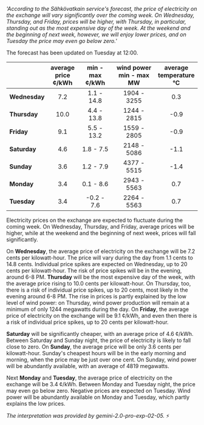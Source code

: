 *'According to the Sähkövatkain service's forecast, the price of electricity on the exchange will vary significantly over the coming week. On Wednesday, Thursday, and Friday, prices will be higher, with Thursday, in particular, standing out as the most expensive day of the week. At the weekend and the beginning of next week, however, we will enjoy lower prices, and on Tuesday the price may even go below zero.'*

The forecast has been updated on Tuesday at 12:00.

|    | average<br>price<br>¢/kWh | min - max<br>¢/kWh | wind power<br>min - max<br>MW | average<br>temperature<br>°C |
|:---|:---:|:---:|:---:|:---:|
| **Wednesday** | 7.2 | 1.1 - 14.8 | 1904 - 3255 | 0.3 |
| **Thursday**     | 10.0 | 4.4 - 13.8 | 1244 - 2815 | -0.9 |
| **Friday**   | 9.1 | 5.5 - 13.2 | 1559 - 2805 | -0.9 |
| **Saturday**    | 4.6 | 1.8 - 7.5  | 2148 - 5086 | -1.1 |
| **Sunday**   | 3.6 | 1.2 - 7.9  | 4377 - 5515 | -1.4 |
| **Monday**   | 3.4 | 0.1 - 8.6  | 2943 - 5563 | 0.7  |
| **Tuesday**     | 3.4 | -0.2 - 7.6 | 2264 - 5563 | 0.7  |

Electricity prices on the exchange are expected to fluctuate during the coming week. On Wednesday, Thursday, and Friday, average prices will be higher, while at the weekend and the beginning of next week, prices will fall significantly.

On **Wednesday**, the average price of electricity on the exchange will be 7.2 cents per kilowatt-hour. The price will vary during the day from 1.1 cents to 14.8 cents. Individual price spikes are expected on Wednesday, up to 20 cents per kilowatt-hour. The risk of price spikes will be in the evening, around 6-8 PM. **Thursday** will be the most expensive day of the week, with the average price rising to 10.0 cents per kilowatt-hour. On Thursday, too, there is a risk of individual price spikes, up to 20 cents, most likely in the evening around 6-8 PM. The rise in prices is partly explained by the low level of wind power: on Thursday, wind power production will remain at a minimum of only 1244 megawatts during the day. On **Friday**, the average price of electricity on the exchange will be 9.1 ¢/kWh, and even then there is a risk of individual price spikes, up to 20 cents per kilowatt-hour.

**Saturday** will be significantly cheaper, with an average price of 4.6 ¢/kWh. Between Saturday and Sunday night, the price of electricity is likely to fall close to zero. On **Sunday**, the average price will be only 3.6 cents per kilowatt-hour. Sunday's cheapest hours will be in the early morning and morning, when the price may be just over one cent. On Sunday, wind power will be abundantly available, with an average of 4819 megawatts.

Next **Monday** and **Tuesday**, the average price of electricity on the exchange will be 3.4 ¢/kWh. Between Monday and Tuesday night, the price may even go below zero. Negative prices are expected on Tuesday. Wind power will be abundantly available on Monday and Tuesday, which partly explains the low prices.

*The interpretation was provided by gemini-2.0-pro-exp-02-05.* ⚡️


